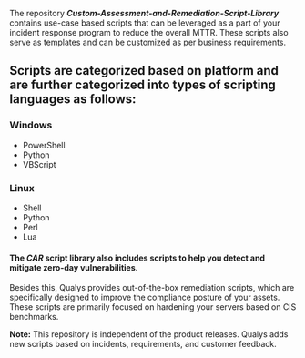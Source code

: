 The repository ***Custom-Assessment-and-Remediation-Script-Library*** contains use-case based scripts that can be leveraged as a part of your incident response program to reduce the overall MTTR. These scripts also serve as templates and can be customized as per business requirements.   
  
## Scripts are categorized based on platform and are further categorized into types of scripting languages as follows:    
  
### Windows    
- PowerShell    
- Python    
- VBScript    
  
### Linux    
- Shell    
- Python    
- Perl    
- Lua    
  
#### The ***CAR*** script library also includes scripts to help you detect and mitigate zero-day vulnerabilities.  
  
Besides this, Qualys provides out-of-the-box remediation scripts, which are specifically designed to improve the compliance posture of your assets. These scripts are primarily focused on hardening your servers based on CIS benchmarks.  
  
**Note:** This repository is independent of the product releases. Qualys adds new scripts based on incidents, requirements, and customer feedback.